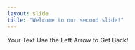 ```yaml
---
layout: slide
title: "Welcome to our second slide!"
---
```

Your Text
Use the Left Arrow to Get Back!
